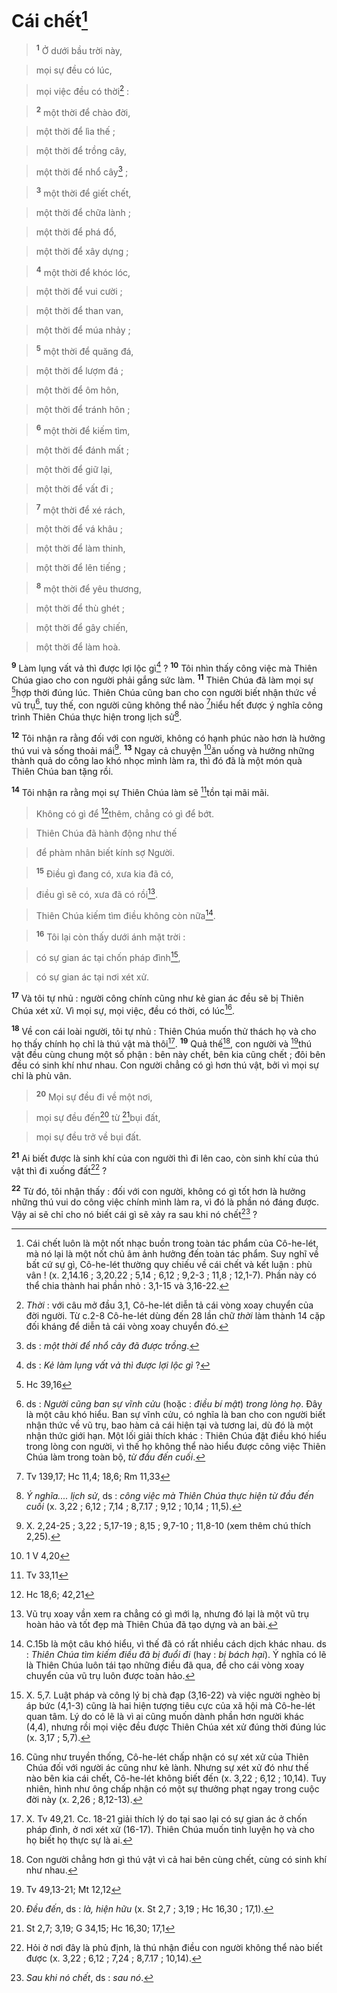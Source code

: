 # Cái chết[^1]

> <sup><b>1</b></sup> Ở dưới bầu trời này,
>


> mọi sự đều có lúc,
>


> mọi việc đều có thời[^2] :
>


> <sup><b>2</b></sup> một thời để chào đời,
>


> một thời để lìa thế ;
>


> một thời để trồng cây,
>


> một thời để nhổ cây[^3] ;
>


> <sup><b>3</b></sup> một thời để giết chết,
>


> một thời để chữa lành ;
>


> một thời để phá đổ,
>


> một thời để xây dựng ;
>


> <sup><b>4</b></sup> một thời để khóc lóc,
>


> một thời để vui cười ;
>


> một thời để than van,
>


> một thời để múa nhảy ;
>


> <sup><b>5</b></sup> một thời để quăng đá,
>


> một thời để lượm đá ;
>


> một thời để ôm hôn,
>


> một thời để tránh hôn ;
>


> <sup><b>6</b></sup> một thời để kiếm tìm,
>


> một thời để đánh mất ;
>


> một thời để giữ lại,
>


> một thời để vất đi ;
>


> <sup><b>7</b></sup> một thời để xé rách,
>


> một thời để vá khâu ;
>


> một thời để làm thinh,
>


> một thời để lên tiếng ;
>


> <sup><b>8</b></sup> một thời để yêu thương,
>


> một thời để thù ghét ;
>


> một thời để gây chiến,
>


> một thời để làm hoà.
>

<sup><b>9</b></sup> Làm lụng vất vả thì được lợi lộc gì[^4] ? <sup><b>10</b></sup> Tôi nhìn thấy công việc mà Thiên Chúa giao cho con người phải gắng sức làm. <sup><b>11</b></sup> Thiên Chúa đã làm mọi sự [^1*]hợp thời đúng lúc. Thiên Chúa cũng ban cho con người biết nhận thức về vũ trụ[^5], tuy thế, con người cũng không thể nào [^2*]hiểu hết được ý nghĩa công trình Thiên Chúa thực hiện trong lịch sử[^6].

<sup><b>12</b></sup> Tôi nhận ra rằng đối với con người, không có hạnh phúc nào hơn là hưởng thú vui và sống thoải mái[^7]. <sup><b>13</b></sup> Ngay cả chuyện [^3*]ăn uống và hưởng những thành quả do công lao khó nhọc mình làm ra, thì đó đã là một món quà Thiên Chúa ban tặng rồi.

<sup><b>14</b></sup> Tôi nhận ra rằng mọi sự Thiên Chúa làm sẽ [^4*]tồn tại mãi mãi.


> Không có gì để [^5*]thêm, chẳng có gì để bớt.
>


> Thiên Chúa đã hành động như thế
>


> để phàm nhân biết kính sợ Người.
>


> <sup><b>15</b></sup> Điều gì đang có, xưa kia đã có,
>


> điều gì sẽ có, xưa đã có rồi[^8].
>


> Thiên Chúa kiếm tìm điều không còn nữa[^9].
>


> <sup><b>16</b></sup> Tôi lại còn thấy dưới ánh mặt trời :
>


> có sự gian ác tại chốn pháp đình[^10],
>


> có sự gian ác tại nơi xét xử.
>

<sup><b>17</b></sup> Và tôi tự nhủ : người công chính cũng như kẻ gian ác đều sẽ bị Thiên Chúa xét xử. Vì mọi sự, mọi việc, đều có thời, có lúc[^11].

<sup><b>18</b></sup> Về con cái loài người, tôi tự nhủ : Thiên Chúa muốn thử thách họ và cho họ thấy chính họ chỉ là thú vật mà thôi[^12]. <sup><b>19</b></sup> Quả thế[^13], con người và [^6*]thú vật đều cùng chung một số phận : bên này chết, bên kia cũng chết ; đôi bên đều có sinh khí như nhau. Con người chẳng có gì hơn thú vật, bởi vì mọi sự chỉ là phù vân.


> <sup><b>20</b></sup> Mọi sự đều đi về một nơi,
>


> mọi sự đều đến[^14] từ [^7*]bụi đất,
>


> mọi sự đều trở về bụi đất.
>

<sup><b>21</b></sup> Ai biết được là sinh khí của con người thì đi lên cao, còn sinh khí của thú vật thì đi xuống đất[^15] ?

<sup><b>22</b></sup> Từ đó, tôi nhận thấy : đối với con người, không có gì tốt hơn là hưởng những thú vui do công việc chính mình làm ra, vì đó là phần nó đáng được. Vậy ai sẽ chỉ cho nó biết cái gì sẽ xảy ra sau khi nó chết[^16] ?

[^1]: Cái chết luôn là một nốt nhạc buồn trong toàn tác phẩm của Cô-he-lét, mà nó lại là một nốt chủ âm ảnh hưởng đến toàn tác phẩm. Suy nghĩ về bất cứ sự gì, Cô-he-lét thường quy chiếu về cái chết và kết luận : phù vân ! (x. 2,14.16 ; 3,20.22 ; 5,14 ; 6,12 ; 9,2-3 ; 11,8 ; 12,1-7). Phần này có thể chia thành hai phần nhỏ : 3,1-15 và 3,16-22.
[^2]: *Thời* : với câu mở đầu 3,1, Cô-he-lét diễn tả cái vòng xoay chuyển của đời người. Từ c.2-8 Cô-he-lét dùng đến 28 lần chữ *thời* làm thành 14 cặp đối kháng để diễn tả cái vòng xoay chuyển đó.
[^3]: ds : *một thời để nhổ cây đã được trồng*.
[^4]: ds : *Kẻ làm lụng vất vả thì được lợi lộc gì* ?
[^5]: ds : *Người cũng ban sự vĩnh cửu* (hoặc : *điều bí mật*) *trong lòng họ*. Đây là một câu khó hiểu. Ban sự vĩnh cửu, có nghĩa là ban cho con người biết nhận thức về vũ trụ, bao hàm cả cái hiện tại và tương lai, dù đó là một nhận thức giới hạn. Một lối giải thích khác : Thiên Chúa đặt điều khó hiểu trong lòng con người, vì thế họ không thể nào hiểu được công việc Thiên Chúa làm trong toàn bộ, *từ đầu đến cuối*.
[^6]: *Ý nghĩa.... lịch sử*, ds : *công việc mà Thiên Chúa thực hiện từ đầu đến cuối* (x. 3,22 ; 6,12 ; 7,14 ; 8,7.17 ; 9,12 ; 10,14 ; 11,5).
[^7]: X. 2,24-25 ; 3,22 ; 5,17-19 ; 8,15 ; 9,7-10 ; 11,8-10 (xem thêm chú thích 2,25).
[^8]: Vũ trụ xoay vần xem ra chẳng có gì mới lạ, nhưng đó lại là một vũ trụ hoàn hảo và tốt đẹp mà Thiên Chúa đã tạo dựng và an bài.
[^9]: C.15b là một câu khó hiểu, vì thế đã có rất nhiều cách dịch khác nhau. ds : *Thiên Chúa tìm kiếm điều đã bị đuổi đi* (hay : *bị bách hại*). Ý nghĩa có lẽ là Thiên Chúa luôn tái tạo những điều đã qua, để cho cái vòng xoay chuyển của vũ trụ luôn được toàn hảo.
[^10]: X. 5,7. Luật pháp và công lý bị chà đạp (3,16-22) và việc người nghèo bị áp bức (4,1-3) cũng là hai hiện tượng tiêu cực của xã hội mà Cô-he-lét quan tâm. Lý do có lẽ là vì ai cũng muốn dành phần hơn người khác (4,4), nhưng rồi mọi việc đều được Thiên Chúa xét xử đúng thời đúng lúc (x. 3,17 ; 5,7).
[^11]: Cũng như truyền thống, Cô-he-lét chấp nhận có sự xét xử của Thiên Chúa đối với người ác cũng như kẻ lành. Nhưng sự xét xử đó như thế nào bên kia cái chết, Cô-he-lét không biết đến (x. 3,22 ; 6,12 ; 10,14). Tuy nhiên, hình như ông chấp nhận có một sự thưởng phạt ngay trong cuộc đời này (x. 2,26 ; 8,12-13).
[^12]: X. Tv 49,21. Cc. 18-21 giải thích lý do tại sao lại có sự gian ác ở chốn pháp đình, ở nơi xét xử (16-17). Thiên Chúa muốn tinh luyện họ và cho họ biết họ thực sự là ai.
[^13]: Con người chẳng hơn gì thú vật vì cả hai bên cùng chết, cùng có sinh khí như nhau.
[^14]: *Đều đến*, ds : *là, hiện hữu* (x. St 2,7 ; 3,19 ; Hc 16,30 ; 17,1).
[^15]: Hỏi ở nơi đây là phủ định, là thú nhận điều con người không thể nào biết được (x. 3,22 ; 6,12 ; 7,24 ; 8,7.17 ; 10,14).
[^16]: *Sau khi nó chết*, ds : *sau nó*.
[^1*]: Hc 39,16
[^2*]: Tv 139,17; Hc 11,4; 18,6; Rm 11,33
[^3*]: 1 V 4,20
[^4*]: Tv 33,11
[^5*]: Hc 18,6; 42,21
[^6*]: Tv 49,13-21; Mt 12,12
[^7*]: St 2,7; 3,19; G 34,15; Hc 16,30; 17,1